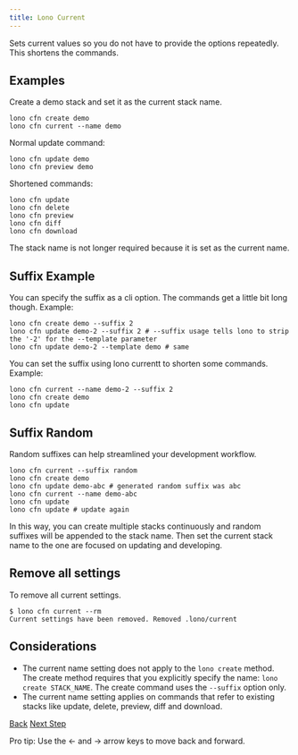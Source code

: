 ```yaml
---
title: Lono Current
---
```


Sets current values so you do not have to provide the options repeatedly.  This shortens the commands.

## Examples

Create a demo stack and set it as the current stack name.

    lono cfn create demo
    lono cfn current --name demo

Normal update command:

    lono cfn update demo
    lono cfn preview demo

Shortened commands:

    lono cfn update
    lono cfn delete
    lono cfn preview
    lono cfn diff
    lono cfn download

The stack name is not longer required because it is set as the current name.

## Suffix Example

You can specify the suffix as a cli option. The commands get a little bit long though. Example:

    lono cfn create demo --suffix 2
    lono cfn update demo-2 --suffix 2 # --suffix usage tells lono to strip the '-2' for the --template parameter
    lono cfn update demo-2 --template demo # same

You can set the suffix using lono currentt to shorten some commands. Example:

    lono cfn current --name demo-2 --suffix 2
    lono cfn create demo
    lono cfn update

## Suffix Random

Random suffixes can help streamlined your development workflow.

    lono cfn current --suffix random
    lono cfn create demo
    lono cfn update demo-abc # generated random suffix was abc
    lono cfn current --name demo-abc
    lono cfn update
    lono cfn update # update again

In this way, you can create multiple stacks continuously and random suffixes will be appended to the stack name. Then set the current stack name to the one are focused on updating and developing.

## Remove all settings

To remove all current settings.

    $ lono cfn current --rm
    Current settings have been removed. Removed .lono/current

## Considerations

* The current name setting does not apply to the `lono create` method. The create method requires that you explicitly specify the name: `lono create STACK_NAME`. The create command uses the `--suffix` option only.
* The current name setting applies on commands that refer to existing stacks like update, delete, preview, diff and download.

<a id="prev" class="btn btn-basic" href="{% link _docs/settings.md %}">Back</a>
<a id="next" class="btn btn-primary" href="{% link _docs/starter-templates.md %}">Next Step</a>
<p class="keyboard-tip">Pro tip: Use the <- and -> arrow keys to move back and forward.</p>
